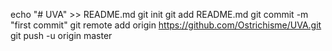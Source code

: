 echo "# UVA" >> README.md
git init
git add README.md
git commit -m "first commit"
git remote add origin https://github.com/Ostrichisme/UVA.git
git push -u origin master
